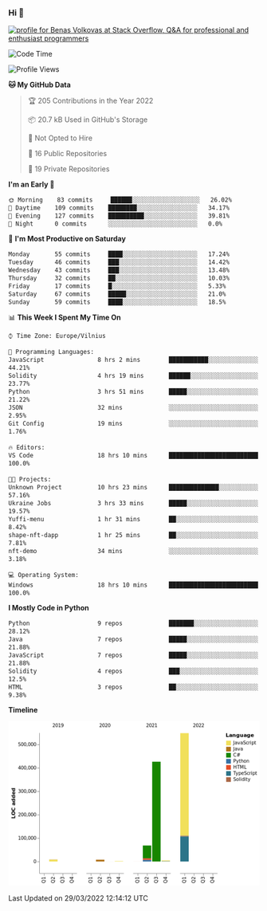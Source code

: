 ### Hi 👋
<a href="https://stackoverflow.com/users/14954249/benas-volkovas"><img src="https://stackoverflow.com/users/flair/14954249.png?theme=dark" width="208" height="58" alt="profile for Benas Volkovas at Stack Overflow, Q&amp;A for professional and enthusiast programmers" title="profile for Benas Volkovas at Stack Overflow, Q&amp;A for professional and enthusiast programmers"></a>

<!--START_SECTION:waka-->
![Code Time](http://img.shields.io/badge/Code%20Time-629%20hrs%207%20mins-blue)

![Profile Views](http://img.shields.io/badge/Profile%20Views-0-blue)

**🐱 My GitHub Data** 

> 🏆 205 Contributions in the Year 2022
 > 
> 📦 20.7 kB Used in GitHub's Storage 
 > 
> 🚫 Not Opted to Hire
 > 
> 📜 16 Public Repositories 
 > 
> 🔑 19 Private Repositories  
 > 
**I'm an Early 🐤** 

```text
🌞 Morning    83 commits     ██████░░░░░░░░░░░░░░░░░░░   26.02% 
🌆 Daytime    109 commits    ████████░░░░░░░░░░░░░░░░░   34.17% 
🌃 Evening    127 commits    ██████████░░░░░░░░░░░░░░░   39.81% 
🌙 Night      0 commits      ░░░░░░░░░░░░░░░░░░░░░░░░░   0.0%

```
📅 **I'm Most Productive on Saturday** 

```text
Monday       55 commits     ████░░░░░░░░░░░░░░░░░░░░░   17.24% 
Tuesday      46 commits     ███░░░░░░░░░░░░░░░░░░░░░░   14.42% 
Wednesday    43 commits     ███░░░░░░░░░░░░░░░░░░░░░░   13.48% 
Thursday     32 commits     ██░░░░░░░░░░░░░░░░░░░░░░░   10.03% 
Friday       17 commits     █░░░░░░░░░░░░░░░░░░░░░░░░   5.33% 
Saturday     67 commits     █████░░░░░░░░░░░░░░░░░░░░   21.0% 
Sunday       59 commits     ████░░░░░░░░░░░░░░░░░░░░░   18.5%

```


📊 **This Week I Spent My Time On** 

```text
⌚︎ Time Zone: Europe/Vilnius

💬 Programming Languages: 
JavaScript               8 hrs 2 mins        ███████████░░░░░░░░░░░░░░   44.21% 
Solidity                 4 hrs 19 mins       ██████░░░░░░░░░░░░░░░░░░░   23.77% 
Python                   3 hrs 51 mins       █████░░░░░░░░░░░░░░░░░░░░   21.22% 
JSON                     32 mins             ░░░░░░░░░░░░░░░░░░░░░░░░░   2.95% 
Git Config               19 mins             ░░░░░░░░░░░░░░░░░░░░░░░░░   1.76%

🔥 Editors: 
VS Code                  18 hrs 10 mins      █████████████████████████   100.0%

🐱‍💻 Projects: 
Unknown Project          10 hrs 23 mins      ██████████████░░░░░░░░░░░   57.16% 
Ukraine Jobs             3 hrs 33 mins       █████░░░░░░░░░░░░░░░░░░░░   19.57% 
Yuffi-menu               1 hr 31 mins        ██░░░░░░░░░░░░░░░░░░░░░░░   8.42% 
shape-nft-dapp           1 hr 25 mins        ██░░░░░░░░░░░░░░░░░░░░░░░   7.81% 
nft-demo                 34 mins             ░░░░░░░░░░░░░░░░░░░░░░░░░   3.18%

💻 Operating System: 
Windows                  18 hrs 10 mins      █████████████████████████   100.0%

```

**I Mostly Code in Python** 

```text
Python                   9 repos             ███████░░░░░░░░░░░░░░░░░░   28.12% 
Java                     7 repos             █████░░░░░░░░░░░░░░░░░░░░   21.88% 
JavaScript               7 repos             █████░░░░░░░░░░░░░░░░░░░░   21.88% 
Solidity                 4 repos             ███░░░░░░░░░░░░░░░░░░░░░░   12.5% 
HTML                     3 repos             ██░░░░░░░░░░░░░░░░░░░░░░░   9.38%

```


**Timeline**

![Chart not found](https://raw.githubusercontent.com/BenasVolkovas/BenasVolkovas/main/charts/bar_graph.png) 


 Last Updated on 29/03/2022 12:14:12 UTC
<!--END_SECTION:waka-->
